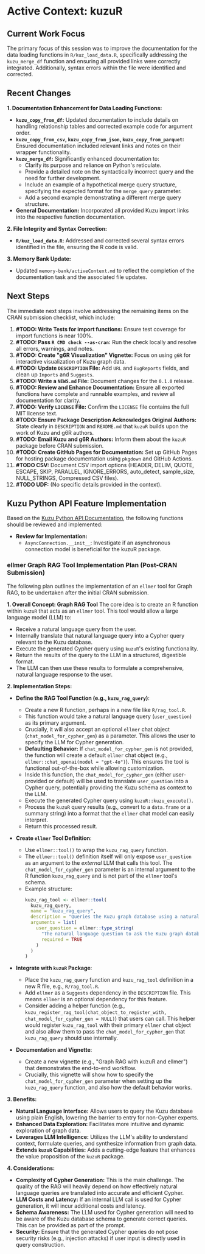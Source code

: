 # Active Context: kuzuR

## Current Work Focus

The primary focus of this session was to improve the documentation for the data loading functions in `R/kuz_load_data.R`, specifically addressing the `kuzu_merge_df` function and ensuring all provided links were correctly integrated. Additionally, syntax errors within the file were identified and corrected.

## Recent Changes

**1. Documentation Enhancement for Data Loading Functions:**
-   **`kuzu_copy_from_df`:** Updated documentation to include details on handling relationship tables and corrected example code for argument order.
-   **`kuzu_copy_from_csv`, `kuzu_copy_from_json`, `kuzu_copy_from_parquet`:** Ensured documentation included relevant links and notes on their wrapper functionality.
-   **`kuzu_merge_df`:** Significantly enhanced documentation to:
    -   Clarify its purpose and reliance on Python's reticulate.
    -   Provide a detailed note on the syntactically incorrect query and the need for further development.
    -   Include an example of a hypothetical merge query structure, specifying the expected format for the `merge_query` parameter.
    -   Add a second example demonstrating a different merge query structure.
-   **General Documentation:** Incorporated all provided Kuzu import links into the respective function documentation.

**2. File Integrity and Syntax Correction:**
-   **`R/kuz_load_data.R`:** Addressed and corrected several syntax errors identified in the file, ensuring the R code is valid.

**3. Memory Bank Update:**
-   Updated `memory-bank/activeContext.md` to reflect the completion of the documentation task and the associated file updates.

## Next Steps

The immediate next steps involve addressing the remaining items on the CRAN submission checklist, which include:
1.  **#TODO: Write Tests for import functions:** Ensure test coverage for import functions is near 100%.
2.  **#TODO: Pass `R CMD check --as-cran`:** Run the check locally and resolve all errors, warnings, and notes.
3.  **#TODO: Create "g6R Visualization" Vignette:** Focus on using `g6R` for interactive visualization of Kuzu graph data.
4.  **#TODO: Update `DESCRIPTION` File:** Add `URL` and `BugReports` fields, and clean up `Imports` and `Suggests`.
5.  **#TODO: Write a `NEWS.md` File:** Document changes for the `0.1.0` release.
6.  **#TODO: Review and Enhance Documentation:** Ensure all exported functions have complete and runnable examples, and review all documentation for clarity.
7.  **#TODO: Verify `LICENSE` File:** Confirm the `LICENSE` file contains the full MIT license text.
8.  **#TODO: Ensure Package Description Acknowledges Original Authors:** State clearly in `DESCRIPTION` and `README.md` that `kuzuR` builds upon the work of Kuzu and g6R authors.
9.  **#TODO: Email Kuzu and g6R Authors:** Inform them about the `kuzuR` package before CRAN submission.
10. **#TODO: Create GitHub Pages for Documentation:** Set up GitHub Pages for hosting package documentation using `pkgdown` and GitHub Actions.
11. **#TODO CSV:** Document CSV import options (HEADER, DELIM, QUOTE, ESCAPE, SKIP, PARALLEL, IGNORE_ERRORS, auto_detect, sample_size, NULL_STRINGS, Compressed CSV files).
12. **#TODO UDF:** (No specific details provided in the context).

## Kuzu Python API Feature Implementation
Based on the [Kuzu Python API Documentation](./kuzu_python_api.md), the following functions should be reviewed and implemented:
-   **Review for Implementation:**
    -   `AsyncConnection.__init__`: Investigate if an asynchronous connection model is beneficial for the kuzuR package.

### ellmer Graph RAG Tool Implementation Plan (Post-CRAN Submission)
The following plan outlines the implementation of an `ellmer` tool for Graph RAG, to be undertaken after the initial CRAN submission.

**1. Overall Concept: Graph RAG Tool**
The core idea is to create an R function within `kuzuR` that acts as an `ellmer` tool. This tool would allow a large language model (LLM) to:
*   Receive a natural language query from the user.
*   Internally translate that natural language query into a Cypher query relevant to the Kuzu database.
*   Execute the generated Cypher query using `kuzuR`'s existing functionality.
*   Return the results of the query to the LLM in a structured, digestible format.
*   The LLM can then use these results to formulate a comprehensive, natural language response to the user.

**2. Implementation Steps:**
*   **Define the RAG Tool Function (e.g., `kuzu_rag_query`)**:
    *   Create a new R function, perhaps in a new file like `R/rag_tool.R`.
    *   This function would take a natural language query (`user_question`) as its primary argument.
    *   Crucially, it will also accept an optional `ellmer` chat object (`chat_model_for_cypher_gen`) as a parameter. This allows the user to specify the LLM for Cypher generation.
    *   **Defaulting Behavior:** If `chat_model_for_cypher_gen` is not provided, the function will create a default `ellmer` chat object (e.g., `ellmer::chat_openai(model = "gpt-4o")`). This ensures the tool is functional out-of-the-box while allowing customization.
    *   Inside this function, the `chat_model_for_cypher_gen` (either user-provided or default) will be used to translate `user_question` into a Cypher query, potentially providing the Kuzu schema as context to the LLM.
    *   Execute the generated Cypher query using `kuzuR::kuzu_execute()`.
    *   Process the `kuzuR` query results (e.g., convert to a `data.frame` or a summary string) into a format that the `ellmer` chat model can easily interpret.
    *   Return this processed result.

*   **Create `ellmer` Tool Definition**:
    *   Use `ellmer::tool()` to wrap the `kuzu_rag_query` function.
    *   The `ellmer::tool()` definition itself will only expose `user_question` as an argument to the *external* LLM that calls this tool. The `chat_model_for_cypher_gen` parameter is an internal argument to the R function `kuzu_rag_query` and is not part of the `ellmer` tool's schema.
    *   Example structure:
        ```R
        kuzu_rag_tool <- ellmer::tool(
          kuzu_rag_query,
          name = "kuzu_rag_query",
          description = "Queries the Kuzu graph database using a natural language question and returns relevant graph data.",
          arguments = list(
            user_question = ellmer::type_string(
              "The natural language question to ask the Kuzu graph database.",
              required = TRUE
            )
          )
        )
        ```

*   **Integrate with `kuzuR` Package**:
    *   Place the `kuzu_rag_query` function and `kuzu_rag_tool` definition in a new R file, e.g., `R/rag_tool.R`.
    *   Add `ellmer` as a `Suggests` dependency in the `DESCRIPTION` file. This means `ellmer` is an optional dependency for this feature.
    *   Consider adding a helper function (e.g., `kuzu_register_rag_tool(chat_object_to_register_with, chat_model_for_cypher_gen = NULL)`) that users can call. This helper would register `kuzu_rag_tool` with their primary `ellmer` chat object and also allow them to pass the `chat_model_for_cypher_gen` that `kuzu_rag_query` should use internally.

*   **Documentation and Vignette**:
    *   Create a new vignette (e.g., "Graph RAG with kuzuR and ellmer") that demonstrates the end-to-end workflow.
    *   Crucially, this vignette will show how to specify the `chat_model_for_cypher_gen` parameter when setting up the `kuzu_rag_query` function, and also how the default behavior works.

**3. Benefits:**
*   **Natural Language Interface:** Allows users to query the Kuzu database using plain English, lowering the barrier to entry for non-Cypher experts.
*   **Enhanced Data Exploration:** Facilitates more intuitive and dynamic exploration of graph data.
*   **Leverages LLM Intelligence:** Utilizes the LLM's ability to understand context, formulate queries, and synthesize information from graph data.
*   **Extends `kuzuR` Capabilities:** Adds a cutting-edge feature that enhances the value proposition of the `kuzuR` package.

**4. Considerations:**
*   **Complexity of Cypher Generation:** This is the main challenge. The quality of the RAG will heavily depend on how effectively natural language queries are translated into accurate and efficient Cypher.
*   **LLM Costs and Latency:** If an internal LLM call is used for Cypher generation, it will incur additional costs and latency.
*   **Schema Awareness:** The LLM used for Cypher generation will need to be aware of the Kuzu database schema to generate correct queries. This can be provided as part of the prompt.
*   **Security:** Ensure that the generated Cypher queries do not pose security risks (e.g., injection attacks) if user input is directly used in query construction.
